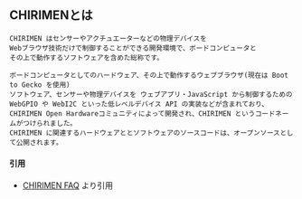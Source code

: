 ## CHIRIMENとは

```
CHIRIMEN はセンサーやアクチュエーターなどの物理デバイスを
Webブラウザ技術だけで制御することができる開発環境で、ボードコンピュータと
その上で動作するソフトウェアを含めた総称です。

ボードコンピュータとしてのハードウェア、その上で動作するウェブブラウザ(現在は Boot to Gecko を使用)
ソフトウェア、センサーや物理デバイスを ウェブアプリ・JavaScript から制御するための
WebGPIO や WebI2C といった低レベルデバイス API の実装などが含まれており、
CHIRIMEN Open Hardwareコミュニティによって開発され、CHIRIMEN というコードネームがつけられました。
CHIRIMEN に関連するハードウェアととソフトウェアのソースコードは、オープンソースとして公開されます。
```

#### 引用
- [CHIRIMEN FAQ](https://chirimen.org/docs/ja/FAQ.html) より引用
